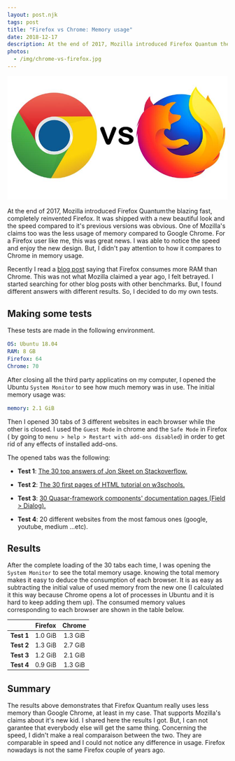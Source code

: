 ```yaml
---
layout: post.njk
tags: post
title: "Firefox vs Chrome: Memory usage"
date: 2018-12-17
description: At the end of 2017, Mozilla introduced Firefox Quantum the blazing fast, completely reinvented Firefox. It was shipped with a new beautiful look and the speed compared to it's previous versions was obvious.
photos:
  - /img/chrome-vs-firefox.jpg
---
```


![Chrome vs Firefox image](/img/chrome-vs-firefox.jpg)

At the end of 2017, Mozilla introduced Firefox Quantum the blazing fast, completely reinvented Firefox. It was shipped with a new beautiful look and the speed compared to it's previous versions was obvious. One of Mozilla's claims too was the less usage of memory compared to Google Chrome. For a Firefox user like me, this was great news. I was able to notice the speed and enjoy the new design. But, I didn't pay attention to how it compares to Chrome in memory usage.

Recently I read a [blog post](https://www.businessinsider.com/google-chrome-vs-firefox-performance-memory-2018-7#1-get-chrome-to-its-purest-form-minus-your-profile-any-extensions-or-other-things-that-could-affect-the-result-9) saying that Firefox consumes more RAM than Chrome. This was not what Mozilla claimed a year ago, I felt betrayed. I started searching for other blog posts with other benchmarks. But, I found different answers with different results. So, I decided to do my own tests.

## Making some tests

These tests are made in the following environment.

```yaml
OS: Ubuntu 18.04
RAM: 8 GB
Firefox: 64
Chrome: 70
```

After closing all the third party applicatins on my computer, I opened the Ubuntu `System Monitor` to see how much memory was in use. The initial memory usage was:

```yaml
memory: 2.1 GiB
```

Then I opened 30 tabs of 3 different websites in each browser while the other is closed. I used the `Guest Mode` in chrome and the `Safe Mode` in Firefox ( by going to `menu > help > Restart with add-ons disabled`) in order to get rid of any effects of installed add-ons.

The opened tabs was the following:

* **Test 1**: [The 30 top answers of Jon Skeet on Stackoverflow.](https://stackoverflow.com/users/22656/jon-skeet?tab=answers)

* **Test 2**: [The 30 first pages of HTML tutorial on w3schools.](https://www.w3schools.com/html/default.asp)

* **Test 3**: [30 Quasar-framework components' documentation pages (Field > Dialog).](https://quasar-framework.org/components/)

* **Test 4**: 20 different websites from the most famous ones (google, youtube, medium ...etc).

## Results

After the complete loading of the 30 tabs each time, I was opening the `System Monitor` to see the total memory usage. knowing the total memory makes it easy to deduce the consumption of each browser. It is as easy as subtracting the initial value of used memory from the new one (I calculated it this way because Chrome opens a lot of processes in Ubuntu and it is hard to keep adding them up). The consumed memory values corresponding to each browser are shown in the table below.

|             | Firefox   | Chrome    |
|:-----------:|:---------:|:---------:|
| **Test 1**  |  1.0 GiB  |  1.3 GiB  |
| **Test 2**  |  1.3 GiB  |  2.7 GiB  |
| **Test 3**  |  1.2 GiB  |  2.1 GiB  |
| **Test 4**  |  0.9 GiB  |  1.3 GiB  |

## Summary

The results above demonstrates that Firefox Quantum really uses less memory than Google Chrome, at least in my case. That supports Mozilla's claims about it's new kid. I shared here the results I got. But, I can not garantee that everybody else will get the same thing. Concerning the speed, I didn't make a real comparaison between the two. They are comparable in speed and I could not notice any difference in usage. Firefox nowadays is not the same Firefox couple of years ago.